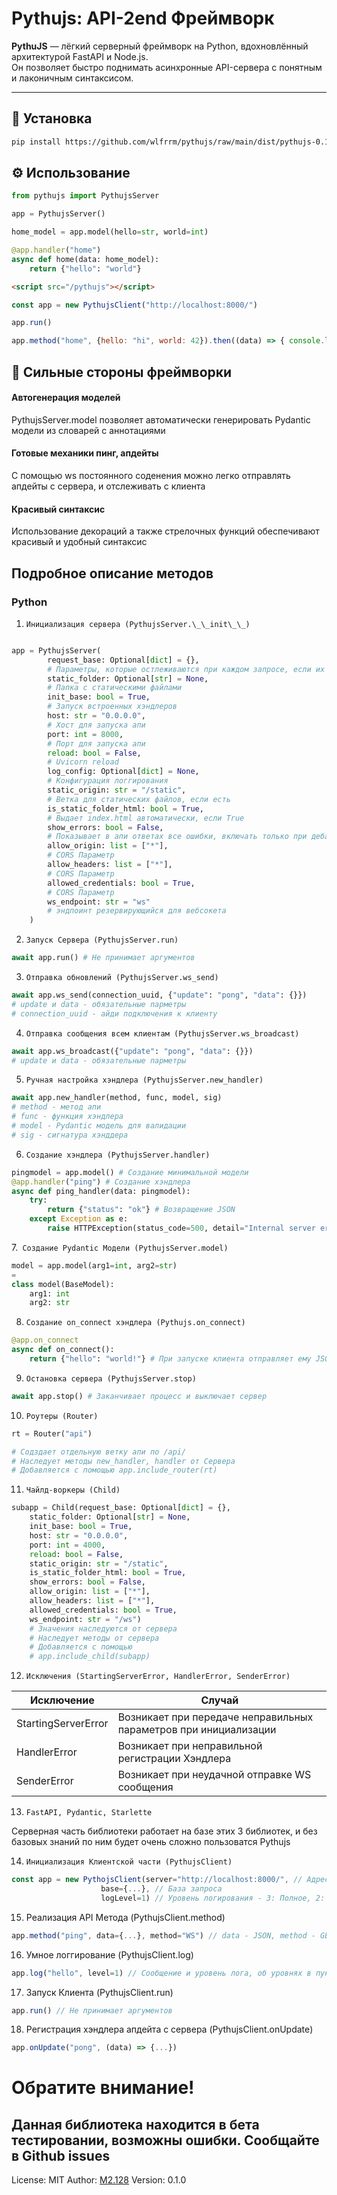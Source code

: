 # Pythujs: API-2end Фреймворк

**PythuJS** — лёгкий серверный фреймворк на Python, вдохновлённый архитектурой FastAPI и Node.js.  
Он позволяет быстро поднимать асинхронные API-сервера с понятным и лаконичным синтаксисом.

---

## 🚀 Установка

```bash
pip install https://github.com/wlfrrm/pythujs/raw/main/dist/pythujs-0.1.0-py3-none-any.whl
```

## ⚙️ Использование

```Python
from pythujs import PythujsServer

app = PythujsServer()

home_model = app.model(hello=str, world=int)

@app.handler("home")
async def home(data: home_model):
    return {"hello": "world"}
```

```HTML
<script src="/pythujs"></script>
```


```JavaScript
const app = new PythujsClient("http://localhost:8000/")

app.run()

app.method("home", {hello: "hi", world: 42}).then((data) => { console.log(data) })
```

## 🧩 Сильные стороны фреймворки

#### Автогенерация моделей
PythujsServer.model позволяет автоматически генерировать Pydantic модели из словарей с аннотациями
#### Готовые механики пинг, апдейты
С помощью ws постоянного соденения можно легко отправлять апдейты с сервера, и отслеживать с клиента
#### Красивый синтаксис
Использование декораций а также стрелочных функций обеспечивают красивый и удобный синтаксис

## Подробное описание методов

### Python

1. `Инициализация сервера (PythujsServer.\_\_init\_\_)`
```Python

app = PythujsServer(
        request_base: Optional[dict] = {},
        # Параметры, которые остлеживаются при каждом запросе, если их нет то возвращает 422
        static_folder: Optional[str] = None,
        # Папка с статичeскими файлами
        init_base: bool = True,
        # Запуск встроенных хэндлеров
        host: str = "0.0.0.0",
        # Хост для запуска апи
        port: int = 8000,
        # Порт для запуска апи
        reload: bool = False,
        # Uvicorn reload
        log_config: Optional[dict] = None,
        # Конфигурация логгирования
        static_origin: str = "/static",
        # Ветка для статических файлов, если есть
        is_static_folder_html: bool = True,
        # Выдает index.html автоматически, если True
        show_errors: bool = False,
        # Показывает в апи ответах все ошибки, включать только при дебаггинге
        allow_origin: list = ["*"], 
        # CORS Параметр
        allow_headers: list = ["*"], 
        # CORS Параметр
        allowed_credentials: bool = True,
        # CORS Параметр
        ws_endpoint: str = "ws"
        # эндпоинт резервирующийся для вебсокета
    )
```

2. `Запуск Сервера (PythujsServer.run)`
```Python
await app.run() # Не принимает аргументов
```

3. `Отправка обновлений (PythujsServer.ws_send)`
```Python
await app.ws_send(connection_uuid, {"update": "pong", "data": {}})
# update и data - обязательные парметры
# connection_uuid - айди подключения к клиенту 
```

4. `Отправка сообщения всем клиентам (PythujsServer.ws_broadcast)`
```Python
await app.ws_broadcast({"update": "pong", "data": {}})
# update и data - обязательные парметры
```

5. `Ручная настройка хэндлера (PythujsServer.new_handler)`
```Python
await app.new_handler(method, func, model, sig)
# method - метод апи
# func - функция хэндлера
# model - Pydantic модель для валидации
# sig - сигнатура хэнддера
```

6. `Создание хэндлера (PythujsServer.handler)`
```Python
pingmodel = app.model() # Создание минимальной модели
@app.handler("ping") # Cоздание хэндлера
async def ping_handler(data: pingmodel): 
    try:
        return {"status": "ok"} # Возвращение JSON
    except Exception as e:
        raise HTTPException(status_code=500, detail="Internal server error" + (": "+str(e) if app.show_errors else "")) # Возвращение ошибки, можно return / raise
```

7.` Создание Pydantic Модели (PythujsServer.model)`
```Python
model = app.model(arg1=int, arg2=str)
=
class model(BaseModel):
    arg1: int
    arg2: str
```

8. `Создание on_connect хэндлера (Pythujs.on_connect)`
```Python
@app.on_connect
async def on_connect():
    return {"hello": "world!"} # При запуске клиента отправляет ему JSON
```

9. `Остановка сервера (PythujsServer.stop)`
```Python
await app.stop() # Заканчивает процесс и выключает сервер
```

10. `Роутеры (Router)`
```Python
rt = Router("api")

# Содздает отдельную ветку апи по /api/
# Наследует методы new_handler, handler от Сервера
# Добавляется с помощью app.include_router(rt)
```

11. `Чайлд-воркеры (Child)`
```Python
subapp = Child(request_base: Optional[dict] = {},
    static_folder: Optional[str] = None,
    init_base: bool = True,
    host: str = "0.0.0.0",
    port: int = 4000,
    reload: bool = False,
    static_origin: str = "/static",
    is_static_folder_html: bool = True,
    show_errors: bool = False,
    allow_origin: list = ["*"], 
    allow_headers: list = ["*"], 
    allowed_credentials: bool = True,
    ws_endpoint: str = "/ws")
    # Значения наследуются от сервера
    # Наследует методы от сервера
    # Добавляется с помощью
    # app.include_child(subapp)
```

12. `Исключения (StartingServerError, HandlerError, SenderError)`

| Исключение            | Случай                |
|-----------------------|-----------------------|      
| StartingServerError   | Возникает при передаче неправильных параметров при инициализации |
| HandlerError          | Возникает при неправильной регистрации Хэндлера |
| SenderError           | Возникает при неудачной отправке WS сообщения |

13. `FastAPI, Pydantic, Starlette`

Серверная часть библиотеки работает на базе этих 3 библиотек, и без базовых знаний по ним будет очень сложно пользоватся Pythujs

14. `Инициализация Клиентской части (PythujsClient)`
```JavaScript
const app = new PythojsClient(server="http://localhost:8000/", // Адрес сервера
                    base={...}, // База запроса
                    logLevel=1) // Уровень логирования - 3: Полное, 2: Важное, 1: Ошибки, 0: Отключено
```

15. Реализация API Метода (PythujsClient.method)
```JavaScript
app.method("ping", data={...}, method="WS") // data - JSON, method - GET/POST/WS
```

16. Умное логгирование (PythujsClient.log)
```JavaScript
app.log("hello", level=1) // Сообщение и уровень лога, об уровнях в пункте 14.
```

17. Запуск Клиента (PythujsClient.run)
```JavaScript
app.run() // Не принимает аргументов
```

18. Регистрация хэндлера апдейта с сервера (PythujsClient.onUpdate)
```JavaScript
app.onUpdate("pong", (data) => {...})
```

# Обратите внимание!
## Данная библиотека находится в бета тестировании, возможны ошибки. Сообщайте в Github issues

License: MIT
Author: [M2.128](t.me/wlfrm)
Version: 0.1.0
